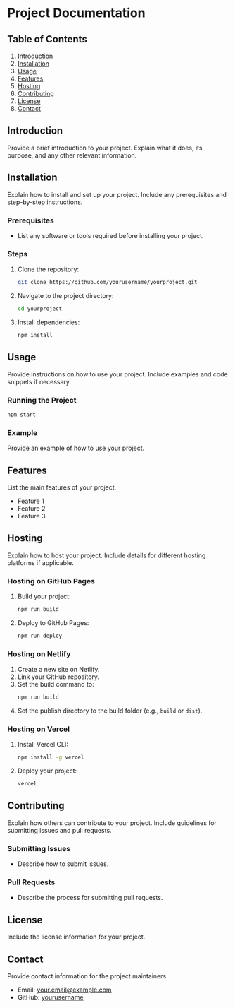 # Project Documentation

## Table of Contents
1. [Introduction](#introduction)
2. [Installation](#installation)
3. [Usage](#usage)
4. [Features](#features)
5. [Hosting](#hosting)
6. [Contributing](#contributing)
7. [License](#license)
8. [Contact](#contact)

## Introduction
Provide a brief introduction to your project. Explain what it does, its purpose, and any other relevant information.

## Installation
Explain how to install and set up your project. Include any prerequisites and step-by-step instructions.

### Prerequisites
- List any software or tools required before installing your project.

### Steps
1. Clone the repository:
    ```sh
    git clone https://github.com/yourusername/yourproject.git
    ```
2. Navigate to the project directory:
    ```sh
    cd yourproject
    ```
3. Install dependencies:
    ```sh
    npm install
    ```

## Usage
Provide instructions on how to use your project. Include examples and code snippets if necessary.

### Running the Project
```sh
npm start
```

### Example
Provide an example of how to use your project.

## Features
List the main features of your project.

- Feature 1
- Feature 2
- Feature 3

## Hosting
Explain how to host your project. Include details for different hosting platforms if applicable.

### Hosting on GitHub Pages
1. Build your project:
    ```sh
    npm run build
    ```
2. Deploy to GitHub Pages:
    ```sh
    npm run deploy
    ```

### Hosting on Netlify
1. Create a new site on Netlify.
2. Link your GitHub repository.
3. Set the build command to:
    ```sh
    npm run build
    ```
4. Set the publish directory to the build folder (e.g., `build` or `dist`).

### Hosting on Vercel
1. Install Vercel CLI:
    ```sh
    npm install -g vercel
    ```
2. Deploy your project:
    ```sh
    vercel
    ```

## Contributing
Explain how others can contribute to your project. Include guidelines for submitting issues and pull requests.

### Submitting Issues
- Describe how to submit issues.

### Pull Requests
- Describe the process for submitting pull requests.

## License
Include the license information for your project.

## Contact
Provide contact information for the project maintainers.

- Email: your.email@example.com
- GitHub: [yourusername](https://github.com/yourusername)